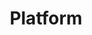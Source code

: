 ---
title: Platform
image_path: /assets/images/products/platform.jpg
target_path: /platform?website=local.tennessean.com&fullscreen=false&desktop-only=false
---